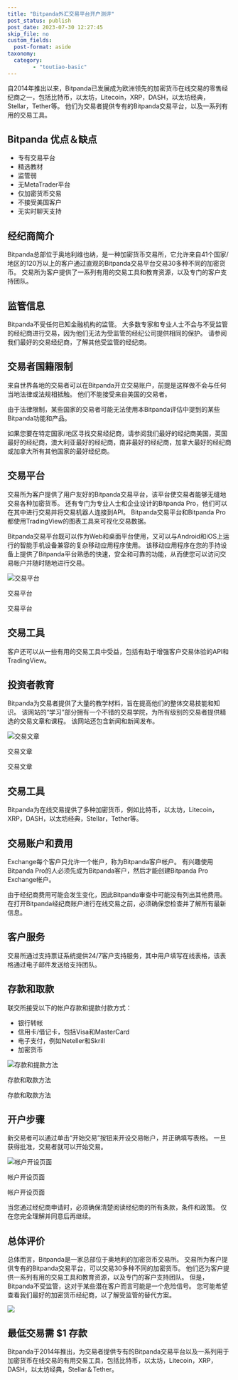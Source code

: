 ```yaml
---
title: "Bitpanda外汇交易平台开户测评"
post_status: publish
post_date: 2023-07-30 12:27:45
skip_file: no
custom_fields: 
  post-format: aside
taxonomy:
  category:
        - "toutiao-basic"
---
```


自2014年推出以来，Bitpanda已发展成为欧洲领先的加密货币在线交易的零售经纪商之一，包括比特币，以太坊，Litecoin，XRP，DASH，以太坊经典，Stellar，Tether等。 他们为交易者提供专有的Bitpanda交易平台，以及一系列有用的交易工具。

## Bitpanda 优点＆缺点

- 专有交易平台
- 精选教材
- 监管弱
- 无MetaTrader平台
- 仅加密货币交易
- 不接受美国客户
- 无实时聊天支持

## 经纪商简介

Bitpanda总部位于奥地利维也纳，是一种加密货币交易所，它允许来自41个国家/地区的120万以上的客户通过直观的Bitpanda交易平台交易30多种不同的加密货币。 交易所为客户提供了一系列有用的交易工具和教育资源，以及专门的客户支持团队。

## 监管信息

Bitpanda不受任何已知金融机构的监管。 大多数专家和专业人士不会与不受监管的经纪商进行交易，因为他们无法为受监管的经纪公司提供相同的保护。 请参阅我们最好的交易经纪商，了解其他受监管的经纪商。

## 交易者国籍限制

来自世界各地的交易者可以在Bitpanda开立交易账户，前提是这样做不会与任何当地法律或法规相抵触。 他们不能接受来自美国的交易者。

由于法律限制，某些国家的交易者可能无法使用本Bitpanda评估中提到的某些Bitpanda功能和产品。

如果您要在特定国家/地区寻找交易经纪商，请参阅我们最好的经纪商美国，英国最好的经纪商，澳大利亚最好的经纪商，南非最好的经纪商，加拿大最好的经纪商或加拿大所有其他国家的最好经纪商。

## 交易平台

交易所为客户提供了用户友好的Bitpanda交易平台，该平台使交易者能够无缝地交易各种加密货币。 还有专门为专业人士和企业设计的Bitpanda Pro，他们可以在其中进行交易并将交易机器人连接到API。 Bitpanda交易平台和Bitpanda Pro都使用TradingView的图表工具来可视化交易数据。

Bitpanda交易平台既可以作为Web和桌面平台使用，又可以与Android和iOS上运行的智能手机设备兼容的复杂移动应用程序使用。 该移动应用程序在您的手持设备上提供了Bitpanda平台熟悉的快速，安全和可靠的功能，从而使您可以访问交易帐户并随时随地进行交易。

![交易平台](https://cdn.fendou.la/funstoutiao/2020/11/Bitpanda-Review-Trading-Platform.png "交易平台")

交易平台

交易平台

## 交易工具

客户还可以从一些有用的交易工具中受益，包括有助于增强客户交易体验的API和TradingView。

## 投资者教育

Bitpanda为交易者提供了大量的教学材料，旨在提高他们的整体交易技能和知识。 该网站的“学习”部分拥有一个不错的交易学院，为所有级别的交易者提供精选的交易文章和课程。 该网站还包含新闻和新闻发布。

![交易文章](https://cdn.fendou.la/funstoutiao/2020/11/Bitpanda-Review-Trading-Articles-.jpg "交易文章")

交易文章

交易文章

## 交易工具

Bitpanda为在线交易提供了多种加密货币，例如比特币，以太坊，Litecoin，XRP，DASH，以太坊经典，Stellar，Tether等。

## 交易账户和费用

Exchange每个客户只允许一个帐户，称为Bitpanda客户帐户。 有兴趣使用Bitpanda Pro的人必须先成为Bitpanda客户，然后才能创建Bitpanda Pro Exchange帐户。

由于经纪商费用可能会发生变化，因此Bitpanda审查中可能没有列出其他费用。 在打开Bitpanda经纪商账户进行在线交易之前，必须确保您检查并了解所有最新信息。

## 客户服务

交易所通过支持票证系统提供24/7客户支持服务，其中用户填写在线表格，该表格通过电子邮件发送给支持团队。

## 存款和取款

联交所接受以下的帐户存款和提款付款方式：

- 银行转帐
- 信用卡/借记卡，包括Visa和MasterCard
- 电子支付，例如Neteller和Skrill
- 加密货币

![存款和提款方法](https://cdn.fendou.la/funstoutiao/2020/11/Bitpanda-Review-Deposit-And-Withdrawal-Methods.jpg "存款和取款方法")

存款和取款方法

存款和取款方法

## 开户步骤

新交易者可以通过单击“开始交易”按钮来开设交易帐户，并正确填写表格。 一旦获得批准，交易者就可以开始交易。

![帐户开设页面](https://cdn.fendou.la/funstoutiao/2020/11/Bitpanda-Review-Account-Opening-Page.jpg "帐户开设页面")

帐户开设页面

帐户开设页面

当您通过经纪商申请时，必须确保清楚阅读经纪商的所有条款，条件和政策。 仅在您完全理解并同意后再继续。

## 总体评价

总体而言，Bitpanda是一家总部位于奥地利的加密货币交易所。 交易所为客户提供专有的Bitpanda交易平台，可以交易30多种不同的加密货币。 他们还为客户提供一系列有用的交易工具和教育资源，以及专门的客户支持团队。 但是，Bitpanda不受监管，这对于某些潜在客户而言可能是一个危险信号。 您可能希望查看我们最好的加密货币经纪商，以了解受监管的替代方案。

![](https://cdn.fendou.la/funstoutiao/2020/11/bitpanda-logo.png)

## 最低交易需 **$1** 存款

Bitpanda于2014年推出，为交易者提供专有的Bitpanda交易平台以及一系列用于加密货币在线交易的有用交易工具，包括比特币，以太坊，Litecoin，XRP，DASH，以太坊经典，Stellar＆Tether。
